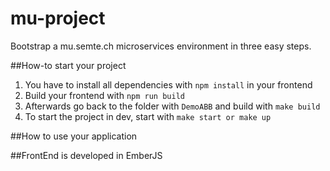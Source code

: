 # mu-project

Bootstrap a mu.semte.ch microservices environment in three easy steps.

##How-to start your project 

1. You have to install all dependencies with `npm install` in your frontend
2. Build your frontend with `npm run build`
3. Afterwards go back to the folder with `DemoABB` and build with `make build`
4. To start the project in dev, start with `make start or make up`

##How to use your application

##FrontEnd is developed in EmberJS



